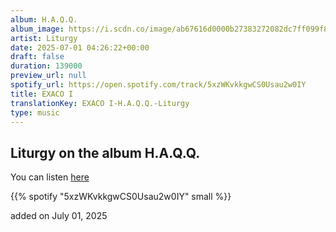 ```yaml
---
album: H.A.Q.Q.
album_image: https://i.scdn.co/image/ab67616d0000b27383272082dc7ff099f823d1a5
artist: Liturgy
date: 2025-07-01 04:26:22+00:00
draft: false
duration: 139000
preview_url: null
spotify_url: https://open.spotify.com/track/5xzWKvkkgwCS0Usau2w0IY
title: EXACO I
translationKey: EXACO I-H.A.Q.Q.-Liturgy
type: music
---
```



## Liturgy on the album H.A.Q.Q.

You can listen [here](https://open.spotify.com/track/5xzWKvkkgwCS0Usau2w0IY)

{{% spotify "5xzWKvkkgwCS0Usau2w0IY" small %}}

added on July 01, 2025